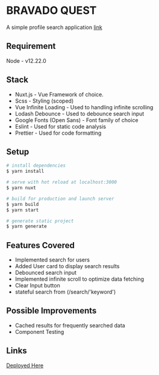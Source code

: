 # BRAVADO QUEST

A simple profile search application [link](https://bravado-task.netlify.app/)

## Requirement

Node - v12.22.0

## Stack

- Nuxt.js - Vue Framework of choice.
- Scss - Styling (scoped)
- Vue Infinite Loading - Used to handling infinite scrolling
- Lodash Debounce - Used to debounce search input
- Google Fonts (Open Sans) - Font family of choice
- Eslint - Used for static code analysis
- Prettier - Used for code formatting

## Setup

```bash
# install dependencies
$ yarn install

# serve with hot reload at localhost:3000
$ yarn nuxt

# build for production and launch server
$ yarn build
$ yarn start

# generate static project
$ yarn generate
```

## Features Covered

- Implemented search for users
- Added User card to display search results
- Debounced search input
- Implemented infinite scroll to optimize data fetching
- Clear Input button
- stateful search from (/search/'keyword')

## Possible Improvements

- Cached results for frequently searched data
- Component Testing

## Links

[Deployed Here](https://bravado-task.netlify.app/)
